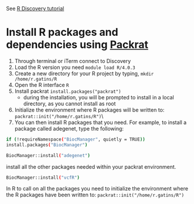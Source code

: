 See [R Discovery tutorial](https://rc-docs.northeastern.edu/en/latest/software/r.html)

# Install R packages and dependencies using [Packrat](https://rstudio.github.io/packrat/)


1. Through terminal or iTerm connect to Discovery
2. Load the R version you need `module load R/4.0.3`
3. Create a new directory for your R project by typing, `mkdir /home/r.gatins/R`
4. Open the R interface `R`
5. Install packrat `install.packages("packrat")`
    - during the installation, you will be prompted to install in a local directory, as you cannot install as root 
7. Initialize the environment where R packages will be written to:
    `packrat::init("/home/r.gatins/R")`\
7. You can then install R packages that you need. For example, to install a package called adegenet, type the following:
```bash
if (!requireNamespace("BiocManager", quietly = TRUE))
install.packages("BiocManager")

BiocManager::install("adegenet")
```
install all the other packages needed within your packrat environment.
```bash
BiocManager::install("vcfR")
```

In R to call on all the packages you need to initialize the environment where the R packages have been written to:
  `packrat::init("/home/r.gatins/R")`

